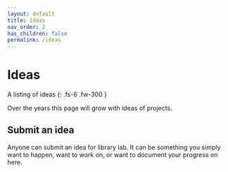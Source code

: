```yaml
---
layout: default
title: Ideas
nav_order: 2
has_children: false
permalink: /ideas
---
```


# Ideas

A listing of ideas
{: .fs-6 .fw-300 }

Over the years this page will grow with ideas of projects.

## Submit an idea

Anyone can submit an idea for library lab. It can be something you simply want to happen, want to work on, or want to document your progress on here.
